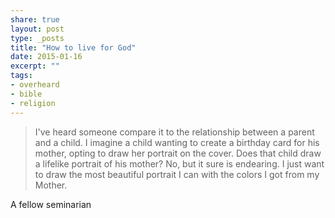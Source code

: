 ```yaml
---
share: true
layout: post
type: _posts
title: "How to live for God"
date: 2015-01-16
excerpt: ""
tags:
- overheard
- bible
- religion
---
```

> I've heard someone compare it to the relationship between a parent and a child. I imagine a child wanting to create a birthday card for his mother, opting to draw her portrait on the cover. Does that child draw a lifelike portrait of his mother? No, but it sure is endearing. I just want to draw the most beautiful portrait I can with the colors I got from my Mother.

A fellow seminarian